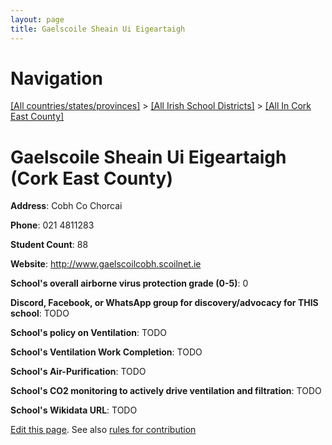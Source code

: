 ```yaml
---
layout: page
title: Gaelscoile Sheain Ui Eigeartaigh
---
```

# Navigation

[[All countries/states/provinces]](../../..) > [[All Irish School Districts]](../..) > [[All In Cork East County]](..)

# Gaelscoile Sheain Ui Eigeartaigh (Cork East County)

**Address**: Cobh Co Chorcai

**Phone**: 021 4811283

**Student Count**: 88

**Website**: <http://www.gaelscoilcobh.scoilnet.ie>

**School's overall airborne virus protection grade (0-5)**: 0

**Discord, Facebook, or WhatsApp group for discovery/advocacy for THIS school**: TODO

**School's policy on Ventilation**: TODO

**School's Ventilation Work Completion**: TODO

**School's Air-Purification**: TODO

**School's CO2 monitoring to actively drive ventilation and filtration**: TODO

**School's Wikidata URL**: TODO


[Edit this page](https://github.com/ventilate-schools/Ireland/edit/main/./Cork_East_County/Gaelscoile_Sheain_Ui_Eigeartaigh.md). See also [rules for contribution](../../../contribution-rules/)